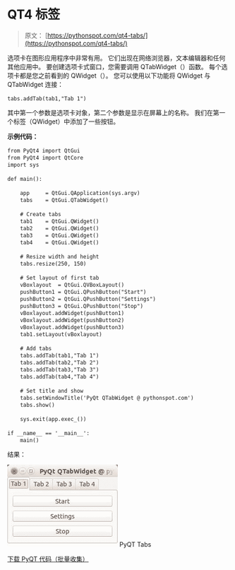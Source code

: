 # QT4 标签

> 原文： [https://pythonspot.com/qt4-tabs/](https://pythonspot.com/qt4-tabs/)

选项卡在图形应用程序中非常有用。 它们出现在网络浏览器，文本编辑器和任何其他应用中。 要创建选项卡式窗口，您需要调用 QTabWidget（）函数。 每个选项卡都是您之前看到的 QWidget（）。 您可以使用以下功能将 QWidget 与 QTabWidget 连接：

```
tabs.addTab(tab1,"Tab 1")

```

其中第一个参数是选项卡对象，第二个参数是显示在屏幕上的名称。 我们在第一个标签（QWidget）中添加了一些按钮。

**示例代码：**

```
from PyQt4 import QtGui
from PyQt4 import QtCore
import sys

def main():

    app 	= QtGui.QApplication(sys.argv)
    tabs	= QtGui.QTabWidget()

    # Create tabs
    tab1	= QtGui.QWidget()
    tab2	= QtGui.QWidget()
    tab3	= QtGui.QWidget()
    tab4	= QtGui.QWidget()

    # Resize width and height
    tabs.resize(250, 150)

    # Set layout of first tab
    vBoxlayout	= QtGui.QVBoxLayout()
    pushButton1 = QtGui.QPushButton("Start")
    pushButton2 = QtGui.QPushButton("Settings")
    pushButton3 = QtGui.QPushButton("Stop")
    vBoxlayout.addWidget(pushButton1)
    vBoxlayout.addWidget(pushButton2)
    vBoxlayout.addWidget(pushButton3)
    tab1.setLayout(vBoxlayout)

    # Add tabs
    tabs.addTab(tab1,"Tab 1")
    tabs.addTab(tab2,"Tab 2")
    tabs.addTab(tab3,"Tab 3")
    tabs.addTab(tab4,"Tab 4")

    # Set title and show
    tabs.setWindowTitle('PyQt QTabWidget @ pythonspot.com')
    tabs.show()

    sys.exit(app.exec_())

if __name__ == '__main__':
    main()

```

结果：

![PyQT Tabs](img/71481f97c660d6556a1bf3c5b70648bc.jpg) PyQT Tabs

[下载 PyQT 代码（批量收集）](https://pythonspot.com/python-qt-examples/)